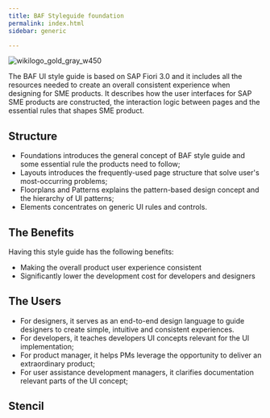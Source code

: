 ```yaml
---
title: BAF Styleguide foundation
permalink: index.html
sidebar: generic

---
```


![wikilogo_gold_gray_w450](https://user-images.githubusercontent.com/79896473/111270484-e0bbee00-866a-11eb-92ed-7978c759e7c2.png)

The BAF UI style guide is based on SAP Fiori 3.0 and it includes all the resources needed to create an overall consistent experience when designing for SME products. It describes how the user interfaces for SAP SME products are constructed, the interaction logic between pages and the essential rules that shapes SME product. 

## Structure

-	Foundations introduces the general concept of BAF style guide and some essential rule the products need to follow;
-	Layouts introduces the frequently-used page structure that solve user's most-occurring problems;
-	Floorplans and Patterns explains the pattern-based design concept and the hierarchy of UI patterns;
-	Elements concentrates on generic UI rules and controls.


## The Benefits

Having this style guide has the following benefits:
-	Making the overall product user experience consistent
-	Significantly lower the development cost for developers and designers

## The Users
-	For designers, it serves as an end-to-end design language to guide designers to create simple, intuitive and consistent experiences.
-	For developers, it teaches developers UI concepts relevant for the UI implementation;
-	For product manager, it helps PMs leverage the opportunity to deliver an extraordinary product;
-	For user assistance development managers, it clarifies documentation relevant parts of the UI concept;

## Stencil

